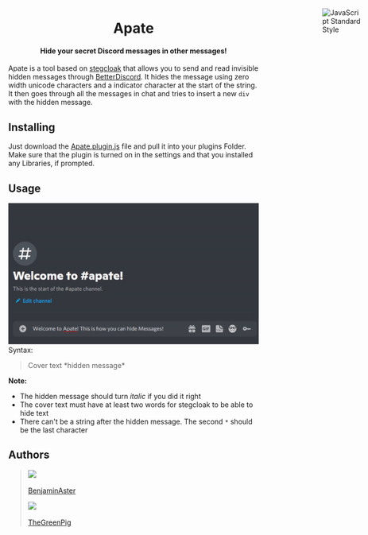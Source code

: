 <h1 align="center">
  <br>
  <span>Apate</span>
</h1>
 <h4 align="center">Hide your secret Discord messages in other messages!</h4>

<a href="https://github.com/KuroLabs/stegcloak" style="position: absolute; top: 100px; right: 20px; padding: 0 0 20px 20px;"><img src="https://raw.githubusercontent.com/KuroLabs/stegcloak/master/assets/stegCloakIcon.svg" alt="JavaScript Standard Style" width="80" align="right"></a>

Apate is a tool based on [stegcloak](href=https://github.com/KuroLabs/stegcloak) that allows you to send and read invisible hidden messages through [BetterDiscord](https://betterdiscord.app/). It hides the message using zero width unicode characters and a indicator character at the start of the string. It then goes through all the messages in chat and tries to insert a new `div` with the hidden message.




## Installing
Just download the [Apate.plugin.js](https://github.com/TheGreenPig/Apate/blob/main/Apate.plugin.js) file and pull it into your plugins Folder. Make sure that the plugin is turned on in the settings and that you installed any Libraries, if prompted.

## Usage
![Demo](assets/demo.gif)
Syntax:
>Cover text \*hidden message*

**Note:**

 - The hidden message should turn *italic* if you did it right
 - The cover text must have at least two words for stegcloak to be able to hide text
 - There can't be a string after the hidden message. The second `*` should be the last character


## Authors

><a href="https://github.com/BenjaminAster"><img src="https://github.com/BenjaminAster.png?size=60"><p>BenjaminAster</p></a>
><a href="https://github.com/TheGreenPig"><img src="https://github.com/thegreenpig.png?size=60"><p>TheGreenPig</p></a>



